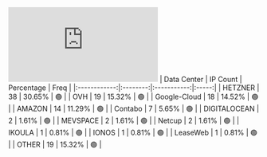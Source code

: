 ![Diagramm](https://github.com/obajay/StateSync-snapshots/blob/main/Projects/BandProtocol/1/README.md)
| Data Center | IP Count | Percentage | Freq |
|:------------:|:--------:|:-----------:|:-----:|
| HETZNER | 38 | 30.65% | 🟢 |
| OVH | 19 | 15.32% | 🟢 |
| Google-Cloud | 18 | 14.52% | 🟢 |
| AMAZON | 14 | 11.29% | 🟢 |
| Contabo | 7 | 5.65% | 🟢 |
| DIGITALOCEAN | 2 | 1.61% | 🟢 |
| MEVSPACE | 2 | 1.61% | 🟢 |
| Netcup | 2 | 1.61% | 🟢 |
| IKOULA | 1 | 0.81% | 🟢 |
| IONOS | 1 | 0.81% | 🟢 |
| LeaseWeb | 1 | 0.81% | 🟢 |
| OTHER | 19 | 15.32% | 🟢 |